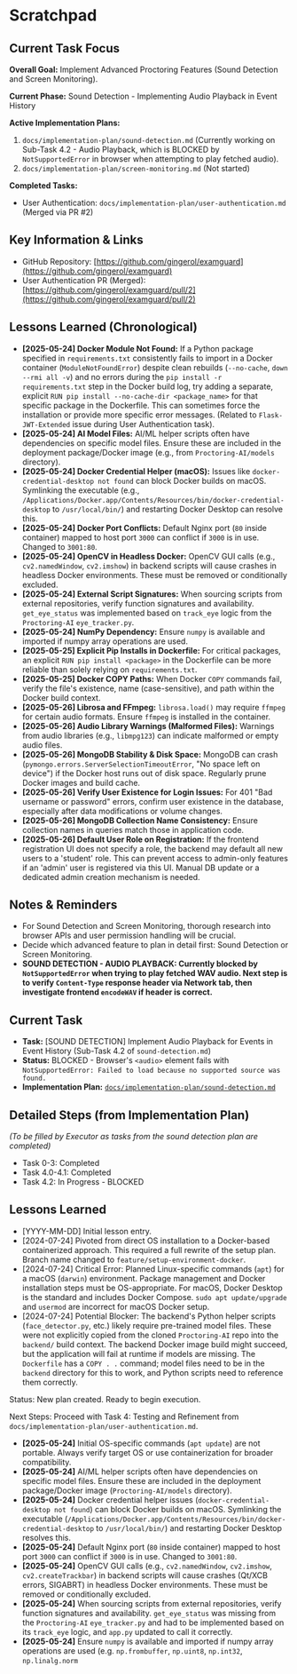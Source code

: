 # Scratchpad

## Current Task Focus

**Overall Goal:** Implement Advanced Proctoring Features (Sound Detection and Screen Monitoring).

**Current Phase:** Sound Detection - Implementing Audio Playback in Event History

**Active Implementation Plans:**
1.  `docs/implementation-plan/sound-detection.md` (Currently working on Sub-Task 4.2 - Audio Playback, which is BLOCKED by `NotSupportedError` in browser when attempting to play fetched audio).
2.  `docs/implementation-plan/screen-monitoring.md` (Not started)

**Completed Tasks:**
*   User Authentication: `docs/implementation-plan/user-authentication.md` (Merged via PR #2)

## Key Information & Links

*   GitHub Repository: [https://github.com/gingerol/examguard](https://github.com/gingerol/examguard)
*   User Authentication PR (Merged): [https://github.com/gingerol/examguard/pull/2](https://github.com/gingerol/examguard/pull/2)

## Lessons Learned (Chronological)

*   **[2025-05-24] Docker Module Not Found:** If a Python package specified in `requirements.txt` consistently fails to import in a Docker container (`ModuleNotFoundError`) despite clean rebuilds (`--no-cache`, `down --rmi all -v`) and no errors during the `pip install -r requirements.txt` step in the Docker build log, try adding a separate, explicit `RUN pip install --no-cache-dir <package_name>` for that specific package in the Dockerfile. This can sometimes force the installation or provide more specific error messages. (Related to `Flask-JWT-Extended` issue during User Authentication task).
*   **[2025-05-24] AI Model Files:** AI/ML helper scripts often have dependencies on specific model files. Ensure these are included in the deployment package/Docker image (e.g., from `Proctoring-AI/models` directory).
*   **[2025-05-24] Docker Credential Helper (macOS):** Issues like `docker-credential-desktop not found` can block Docker builds on macOS. Symlinking the executable (e.g., `/Applications/Docker.app/Contents/Resources/bin/docker-credential-desktop` to `/usr/local/bin/`) and restarting Docker Desktop can resolve this.
*   **[2025-05-24] Docker Port Conflicts:** Default Nginx port (`80` inside container) mapped to host port `3000` can conflict if `3000` is in use. Changed to `3001:80`.
*   **[2025-05-24] OpenCV in Headless Docker:** OpenCV GUI calls (e.g., `cv2.namedWindow`, `cv2.imshow`) in backend scripts will cause crashes in headless Docker environments. These must be removed or conditionally excluded.
*   **[2025-05-24] External Script Signatures:** When sourcing scripts from external repositories, verify function signatures and availability. `get_eye_status` was implemented based on `track_eye` logic from the `Proctoring-AI` `eye_tracker.py`.
*   **[2025-05-24] NumPy Dependency:** Ensure `numpy` is available and imported if numpy array operations are used.
*   **[2025-05-25] Explicit Pip Installs in Dockerfile:** For critical packages, an explicit `RUN pip install <package>` in the Dockerfile can be more reliable than solely relying on `requirements.txt`.
*   **[2025-05-25] Docker COPY Paths:** When Docker `COPY` commands fail, verify the file's existence, name (case-sensitive), and path within the Docker build context.
*   **[2025-05-26] Librosa and FFmpeg:** `librosa.load()` may require `ffmpeg` for certain audio formats. Ensure `ffmpeg` is installed in the container.
*   **[2025-05-26] Audio Library Warnings (Malformed Files):** Warnings from audio libraries (e.g., `libmpg123`) can indicate malformed or empty audio files.
*   **[2025-05-26] MongoDB Stability & Disk Space:** MongoDB can crash (`pymongo.errors.ServerSelectionTimeoutError`, "No space left on device") if the Docker host runs out of disk space. Regularly prune Docker images and build cache.
*   **[2025-05-26] Verify User Existence for Login Issues:** For 401 "Bad username or password" errors, confirm user existence in the database, especially after data modifications or volume changes.
*   **[2025-05-26] MongoDB Collection Name Consistency:** Ensure collection names in queries match those in application code.
*   **[2025-05-26] Default User Role on Registration:** If the frontend registration UI does not specify a role, the backend may default all new users to a 'student' role. This can prevent access to admin-only features if an 'admin' user is registered via this UI. Manual DB update or a dedicated admin creation mechanism is needed.

## Notes & Reminders

*   For Sound Detection and Screen Monitoring, thorough research into browser APIs and user permission handling will be crucial.
*   Decide which advanced feature to plan in detail first: Sound Detection or Screen Monitoring.
*   **SOUND DETECTION - AUDIO PLAYBACK: Currently blocked by `NotSupportedError` when trying to play fetched WAV audio. Next step is to verify `Content-Type` response header via Network tab, then investigate frontend `encodeWAV` if header is correct.**

## Current Task
- **Task:** [SOUND DETECTION] Implement Audio Playback for Events in Event History (Sub-Task 4.2 of `sound-detection.md`)
- **Status:** BLOCKED - Browser's `<audio>` element fails with `NotSupportedError: Failed to load because no supported source was found.`
- **Implementation Plan:** [`docs/implementation-plan/sound-detection.md`](docs/implementation-plan/sound-detection.md)

## Detailed Steps (from Implementation Plan)
*(To be filled by Executor as tasks from the sound detection plan are completed)*
- Task 0-3: Completed
- Task 4.0-4.1: Completed
- Task 4.2: In Progress - BLOCKED

## Lessons Learned
- [YYYY-MM-DD] Initial lesson entry.
- [2024-07-24] Pivoted from direct OS installation to a Docker-based containerized approach. This required a full rewrite of the setup plan. Branch name changed to `feature/setup-environment-docker`.
- [2024-07-24] Critical Error: Planned Linux-specific commands (`apt`) for a macOS (`darwin`) environment. Package management and Docker installation steps must be OS-appropriate. For macOS, Docker Desktop is the standard and includes Docker Compose. `sudo apt update/upgrade` and `usermod` are incorrect for macOS Docker setup.
- [2024-07-24] Potential Blocker: The backend's Python helper scripts (`face_detector.py`, etc.) likely require pre-trained model files. These were not explicitly copied from the cloned `Proctoring-AI` repo into the `backend/` build context. The backend Docker image build might succeed, but the application will fail at runtime if models are missing. The `Dockerfile` has a `COPY . .` command; model files need to be in the `backend` directory for this to work, and Python scripts need to reference them correctly.

Status: New plan created. Ready to begin execution.

Next Steps: Proceed with Task 4: Testing and Refinement from `docs/implementation-plan/user-authentication.md`.

*   **[2025-05-24]** Initial OS-specific commands (`apt update`) are not portable. Always verify target OS or use containerization for broader compatibility.
*   **[2025-05-24]** AI/ML helper scripts often have dependencies on specific model files. Ensure these are included in the deployment package/Docker image (`Proctoring-AI/models` directory).
*   **[2025-05-24]** Docker credential helper issues (`docker-credential-desktop not found`) can block Docker builds on macOS. Symlinking the executable (`/Applications/Docker.app/Contents/Resources/bin/docker-credential-desktop` to `/usr/local/bin/`) and restarting Docker Desktop resolves this.
*   **[2025-05-24]** Default Nginx port (`80` inside container) mapped to host port `3000` can conflict if `3000` is in use. Changed to `3001:80`.
*   **[2025-05-24]** OpenCV GUI calls (e.g., `cv2.namedWindow`, `cv2.imshow`, `cv2.createTrackbar`) in backend scripts will cause crashes (Qt/XCB errors, SIGABRT) in headless Docker environments. These must be removed or conditionally excluded.
*   **[2025-05-24]** When sourcing scripts from external repositories, verify function signatures and availability. `get_eye_status` was missing from the `Proctoring-AI` `eye_tracker.py` and had to be implemented based on its `track_eye` logic, and `app.py` updated to call it correctly.
*   **[2025-05-24]** Ensure `numpy` is available and imported if numpy array operations are used (e.g. `np.frombuffer`, `np.uint8`, `np.int32`, `np.linalg.norm`